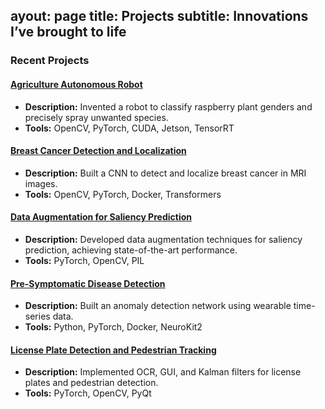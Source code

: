 ayout: page
title: Projects
subtitle: Innovations I’ve brought to life
---

### Recent Projects

#### [Agriculture Autonomous Robot](https://www.youtube.com/watch?v=A1FOvJhN_ME)
- **Description:** Invented a robot to classify raspberry plant genders and precisely spray unwanted species.
- **Tools:** OpenCV, PyTorch, CUDA, Jetson, TensorRT

#### [Breast Cancer Detection and Localization](https://github.com/example-repo)
- **Description:** Built a CNN to detect and localize breast cancer in MRI images.
- **Tools:** OpenCV, PyTorch, Docker, Transformers

#### [Data Augmentation for Saliency Prediction](https://github.com/example-repo)
- **Description:** Developed data augmentation techniques for saliency prediction, achieving state-of-the-art performance.
- **Tools:** PyTorch, OpenCV, PIL

#### [Pre-Symptomatic Disease Detection](https://github.com/example-repo)
- **Description:** Built an anomaly detection network using wearable time-series data.
- **Tools:** Python, PyTorch, Docker, NeuroKit2

#### [License Plate Detection and Pedestrian Tracking](https://github.com/example-repo)
- **Description:** Implemented OCR, GUI, and Kalman filters for license plates and pedestrian detection.
- **Tools:** PyTorch, OpenCV, PyQt